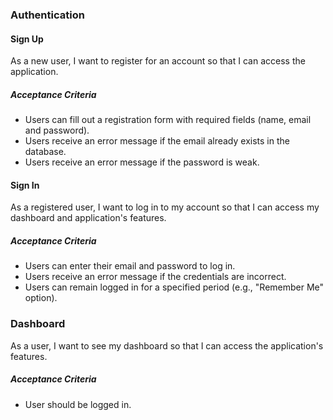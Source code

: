 ### Authentication

#### Sign Up

As a new user, I want to register for an account so that I can access the application.

##### Acceptance Criteria

- Users can fill out a registration form with required fields (name, email and password).
- Users receive an error message if the email already exists in the database.
- Users receive an error message if the password is weak.

#### Sign In

As a registered user, I want to log in to my account so that I can access my dashboard and application's features.

##### Acceptance Criteria

- Users can enter their email and password to log in.
- Users receive an error message if the credentials are incorrect.
- Users can remain logged in for a specified period (e.g., "Remember Me" option).

### Dashboard

As a user, I want to see my dashboard so that I can access the application's features.

##### Acceptance Criteria

- User should be logged in.
